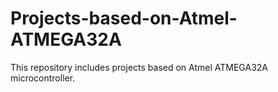 # Projects-based-on-Atmel-ATMEGA32A
This repository includes projects based on Atmel ATMEGA32A microcontroller.
